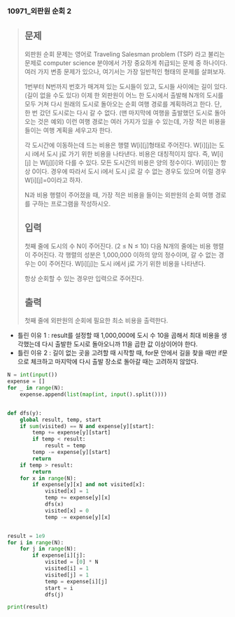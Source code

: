 ### 10971_외판원 순회 2

> ## 문제
>
> 외판원 순회 문제는 영어로 Traveling Salesman problem (TSP) 라고 불리는 문제로 computer science 분야에서 가장 중요하게 취급되는 문제 중 하나이다. 여러 가지 변종 문제가 있으나, 여기서는 가장 일반적인 형태의 문제를 살펴보자.
>
> 1번부터 N번까지 번호가 매겨져 있는 도시들이 있고, 도시들 사이에는 길이 있다. (길이 없을 수도 있다) 이제 한 외판원이 어느 한 도시에서 출발해 N개의 도시를 모두 거쳐 다시 원래의 도시로 돌아오는 순회 여행 경로를 계획하려고 한다. 단, 한 번 갔던 도시로는 다시 갈 수 없다. (맨 마지막에 여행을 출발했던 도시로 돌아오는 것은 예외) 이런 여행 경로는 여러 가지가 있을 수 있는데, 가장 적은 비용을 들이는 여행 계획을 세우고자 한다.
>
> 각 도시간에 이동하는데 드는 비용은 행렬 W[i][j]형태로 주어진다. W[i][j]는 도시 i에서 도시 j로 가기 위한 비용을 나타낸다. 비용은 대칭적이지 않다. 즉, W[i][j] 는 W[j][i]와 다를 수 있다. 모든 도시간의 비용은 양의 정수이다. W[i][i]는 항상 0이다. 경우에 따라서 도시 i에서 도시 j로 갈 수 없는 경우도 있으며 이럴 경우 W[i][j]=0이라고 하자.
>
> N과 비용 행렬이 주어졌을 때, 가장 적은 비용을 들이는 외판원의 순회 여행 경로를 구하는 프로그램을 작성하시오.
>
> ## 입력
>
> 첫째 줄에 도시의 수 N이 주어진다. (2 ≤ N ≤ 10) 다음 N개의 줄에는 비용 행렬이 주어진다. 각 행렬의 성분은 1,000,000 이하의 양의 정수이며, 갈 수 없는 경우는 0이 주어진다. W[i][j]는 도시 i에서 j로 가기 위한 비용을 나타낸다.
>
> 항상 순회할 수 있는 경우만 입력으로 주어진다.
>
> ## 출력
>
> 첫째 줄에 외판원의 순회에 필요한 최소 비용을 출력한다.



- 틀린 이유 1 : result를 설정할 때 1,000,000에 도시 수 10을 곱해서 최대 비용을 생각했는데 다시 출발한 도시로 돌아오니까 11을 곱한 값 이상이어야 한다.
- 틀린 이유 2 : 길이 없는 곳을 고려할 때 시작할 때, for문 안에서 길을 찾을 때만 if문으로 체크하고 마지막에 다시 출발 장소로 돌아갈 때는 고려하지 않았다.

```python
N = int(input())
expense = []
for _ in range(N):
    expense.append(list(map(int, input().split())))


def dfs(y):
    global result, temp, start
    if sum(visited) == N and expense[y][start]:
        temp += expense[y][start]
        if temp < result:
            result = temp
        temp -= expense[y][start]
        return
    if temp > result:
        return
    for x in range(N):
        if expense[y][x] and not visited[x]:
            visited[x] = 1
            temp += expense[y][x]
            dfs(x)
            visited[x] = 0
            temp -= expense[y][x]


result = 1e9
for i in range(N):
    for j in range(N):
        if expense[i][j]:
            visited = [0] * N
            visited[i] = 1
            visited[j] = 1
            temp = expense[i][j]
            start = i
            dfs(j)

print(result)
```

